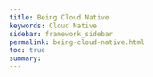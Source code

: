 ```yaml
---
title: Being Cloud Native
keywords: Cloud Native
sidebar: framework_sidebar
permalink: being-cloud-native.html
toc: true
summary:
---
```

